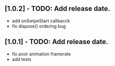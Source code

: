 ## [1.0.2] - TODO: Add release date.

* add onSwipeStart callbacck
* fix dispose() ordering bug

## [1.0.1] - TODO: Add release date.

* fix poor animation framerate
* add tests
